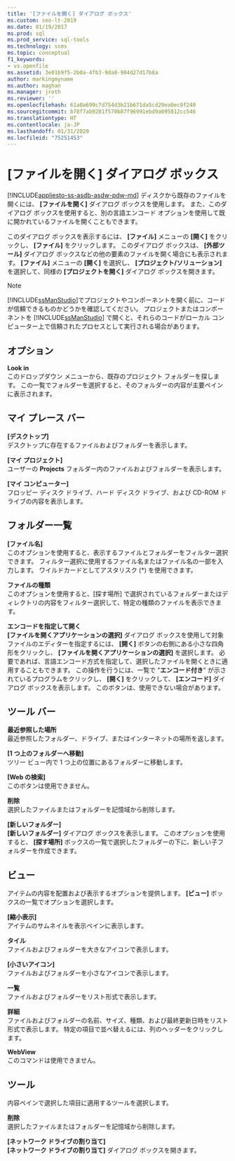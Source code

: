 ```yaml
---
title: '[ファイルを開く] ダイアログ ボックス'
ms.custom: seo-lt-2019
ms.date: 01/19/2017
ms.prod: sql
ms.prod_service: sql-tools
ms.technology: ssms
ms.topic: conceptual
f1_keywords:
- vs.openfile
ms.assetid: 3e01b9f5-2b0a-4fb3-9da8-984d27d17b8a
author: markingmyname
ms.author: maghan
ms.manager: jroth
ms.reviewer: ''
ms.openlocfilehash: 61a0a699c7d754d3b21b671da5cd29ea0ec0f240
ms.sourcegitcommit: b78f7ab9281f570b87f96991ebd9a095812cc546
ms.translationtype: HT
ms.contentlocale: ja-JP
ms.lasthandoff: 01/31/2020
ms.locfileid: "75251453"
---
```

# <a name="open-file-dialog-box"></a>[ファイルを開く] ダイアログ ボックス
[!INCLUDE[appliesto-ss-asdb-asdw-pdw-md](../../includes/appliesto-ss-asdb-asdw-pdw-md.md)]
ディスクから既存のファイルを開くには、 **[ファイルを開く]** ダイアログ ボックスを使用します。 また、このダイアログ ボックスを使用すると、別の言語エンコード オプションを使用して既に開かれているファイルを開くこともできます。  
  
このダイアログ ボックスを表示するには、 **[ファイル]** メニューの **[開く]** をクリックし、 **[ファイル]** をクリックします。 このダイアログ ボックスは、 **[外部ツール]** ダイアログ ボックスなどの他の要素のファイルを開く場合にも表示されます。 **[ファイル]** メニューの **[開く]** を選択し、 **[プロジェクト/ソリューション]** を選択して、同様の **[プロジェクトを開く]** ダイアログ ボックスを開きます。  
  
> [!NOTE]  
> [!INCLUDE[ssManStudio](../../includes/ssmanstudio-md.md)]でプロジェクトやコンポーネントを開く前に、コードが信頼できるものかどうかを確認してください。 プロジェクトまたはコンポーネントを [!INCLUDE[ssManStudio](../../includes/ssmanstudio-md.md)] で開くと、それらのコードがローカル コンピューター上で信頼されたプロセスとして実行される場合があります。  
  
## <a name="option"></a>オプション  
**Look in**  
このドロップダウン メニューから、既存のプロジェクト フォルダーを探します。 この一覧でフォルダーを選択すると、そのフォルダーの内容が主要ペインに表示されます。  
  
## <a name="my-places-bar"></a>マイ プレース バー  
**[デスクトップ]**  
デスクトップに存在するファイルおよびフォルダーを表示します。  
  
**[マイ プロジェクト]**  
ユーザーの **Projects** フォルダー内のファイルおよびフォルダーを表示します。  
  
**[マイ コンピューター]**  
フロッピー ディスク ドライブ、ハード ディスク ドライブ、および CD-ROM ドライブの内容を表示します。  
  
## <a name="folder-list"></a>フォルダー一覧  
**[ファイル名]**  
このオプションを使用すると、表示するファイルとフォルダーをフィルター選択できます。 フィルター選択に使用するファイル名またはファイル名の一部を入力します。 ワイルドカードとしてアスタリスク (*) を使用できます。  
  
**ファイルの種類**  
このオプションを使用すると、[探す場所] で選択されているフォルダーまたはディレクトリの内容をフィルター選択して、特定の種類のファイルを表示できます。  
  
**エンコードを指定して開く**  
**[ファイルを開くアプリケーションの選択]** ダイアログ ボックスを使用して対象ファイルのエディターを指定するには、 **[開く]** ボタンの右側にある小さな四角形をクリックし、 **[ファイルを開くアプリケーションの選択]** を選択します。 必要であれば、言語エンコード方式を指定して、選択したファイルを開くときに適用することもできます。 この操作を行うには、一覧で "**エンコード付き**" が示されているプログラムをクリックし、 **[開く]** をクリックして、 **[エンコード]** ダイアログ ボックスを表示します。 このボタンは、使用できない場合があります。  
  
## <a name="toolbar"></a>ツール バー  
**最近参照した場所**  
最近参照したフォルダー、ドライブ、またはインターネットの場所を返します。  
  
**[1 つ上のフォルダーへ移動]**  
ツリー ビュー内で 1 つ上の位置にあるフォルダーに移動します。  
  
**[Web の検索]**  
このボタンは使用できません。  
  
**削除**  
選択したファイルまたはフォルダーを記憶域から削除します。  
  
**[新しいフォルダー]**  
**[新しいフォルダー]** ダイアログ ボックスを表示します。 このオプションを使用すると、 **[探す場所]** ボックスの一覧で選択したフォルダーの下に、新しい子フォルダーを作成できます。  
  
## <a name="views"></a>ビュー  
アイテムの内容を配置および表示するオプションを提供します。 **[ビュー]** ボックスの一覧でオプションを選択します。  
  
**[縮小表示]**  
アイテムのサムネイルを表示ペインに表示します。  
  
**タイル**  
ファイルおよびフォルダーを大きなアイコンで表示します。  
  
**[小さいアイコン]**  
ファイルおよびフォルダーを小さなアイコンで表示します。  
  
**一覧**  
ファイルおよびフォルダーをリスト形式で表示します。  
  
**詳細**  
ファイルおよびフォルダーの名前、サイズ、種類、および最終更新日時をリスト形式で表示します。 特定の項目で並べ替えるには、列のヘッダーをクリックします。  
  
**WebView**  
このコマンドは使用できません。  
  
## <a name="tools"></a>ツール  
内容ペインで選択した項目に適用するツールを選択します。  
  
**削除**  
選択したファイルまたはフォルダーを記憶域から削除します。  
  
**[ネットワーク ドライブの割り当て]**  
**[ネットワーク ドライブの割り当て]** ダイアログ ボックスを開きます。  
